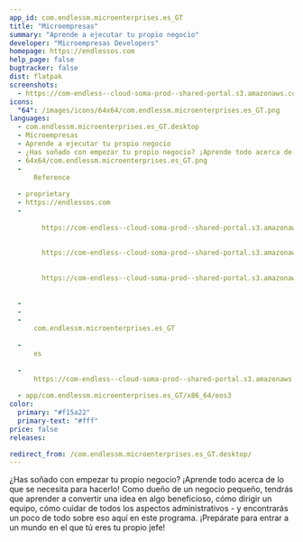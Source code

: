 ```yaml
---
app_id: com.endlessm.microenterprises.es_GT
title: "Microempresas"
summary: "Aprende a ejecutar tu propio negocio"
developer: "Microempresas Developers"
homepage: https://endlessos.com
help_page: false
bugtracker: false
dist: flatpak
screenshots:
  - https://com-endless--cloud-soma-prod--shared-portal.s3.amazonaws.com/apps.352.screenshots.f61bb589-9fcd-4e9b-b5da-05822c37405d_202001171949064747.png
icons:
  "64": /images/icons/64x64/com.endlessm.microenterprises.es_GT.png
languages:
  - com.endlessm.microenterprises.es_GT.desktop
  - Microempresas
  - Aprende a ejecutar tu propio negocio
  - ¿Has soñado con empezar tu propio negocio? ¡Aprende todo acerca de lo que se necesita para hacerlo! Como dueño de un negocio pequeño, tendrás que aprender a convertir una idea en algo beneficioso, cómo dirigir un equipo, cómo cuidar de todos los aspectos administrativos - y encontrarás un poco de todo sobre eso aquí en este programa. ¡Prepárate para entrar a un mundo en el que tú eres tu propio jefe!
  - 64x64/com.endlessm.microenterprises.es_GT.png
  - 
      Reference
    
  - proprietary
  - https://endlessos.com
  - 
      
        https://com-endless--cloud-soma-prod--shared-portal.s3.amazonaws.com/apps.352.screenshots.f61bb589-9fcd-4e9b-b5da-05822c37405d_202001171949064747.png
      
      
        https://com-endless--cloud-soma-prod--shared-portal.s3.amazonaws.com/apps.352.screenshots.ad0a831a-53cb-4d03-a277-76e38be1d468_202001171949064747.png
      
      
        https://com-endless--cloud-soma-prod--shared-portal.s3.amazonaws.com/apps.352.screenshots.c4b08e3e-0aba-4f45-b3b5-7ed86105c09a_202001171949064747.png
      
    
  - 
  - 
  - 
      com.endlessm.microenterprises.es_GT
    
  - 
      es
    
  - 
      https://com-endless--cloud-soma-prod--shared-portal.s3.amazonaws.com/app.2011.appCenterThumbnail.6e97c519-49f7-4337-8146-d16cffde3379_202001171949893434.jpg
    
  - app/com.endlessm.microenterprises.es_GT/x86_64/eos3
color:
  primary: "#f15a22"
  primary-text: "#fff"
price: false
releases:

redirect_from: /com.endlessm.microenterprises.es_GT.desktop/
---
```


<p>¿Has soñado con empezar tu propio negocio? ¡Aprende todo acerca de lo que se necesita para hacerlo! Como dueño de un negocio pequeño, tendrás que aprender a convertir una idea en algo beneficioso, cómo dirigir un equipo, cómo cuidar de todos los aspectos administrativos - y encontrarás un poco de todo sobre eso aquí en este programa. ¡Prepárate para entrar a un mundo en el que tú eres tu propio jefe!</p>